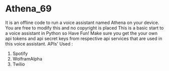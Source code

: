 # Athena_69
It is an offline code to run a voice assistant named Athena on your device.
You are free to modify this and no copyright is placed
This is a basic start to a voice assistant in Python so Have Fun!
 Make sure you get the your own api tokens and api secret keys from respective api services that are used in this voice assistant.
 APIs' Used :
 1) Spotify
 2) WolframAlpha
 3) Twilio

